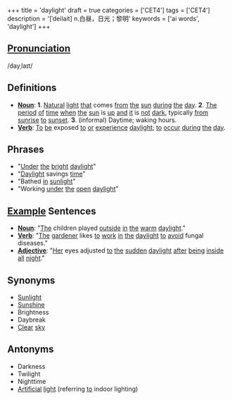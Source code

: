 +++
title = 'daylight'
draft = true
categories = ['CET4']
tags = ['CET4']
description = '[ˈdeilait] n.白昼，日光；黎明'
keywords = ['ai words', 'daylight']
+++

## [Pronunciation](/en/post/pronunciation/)
/dayˌlaɪt/

## Definitions
- **[Noun](/en/post/noun/)**: **1**. [Natural](/en/post/natural/) [light](/en/post/light/) [that](/en/post/that/) comes [from](/en/post/from/) [the](/en/post/the/) [sun](/en/post/sun/) [during](/en/post/during/) [the](/en/post/the/) [day](/en/post/day/). **2**. [The](/en/post/the/) [period](/en/post/period/) [of](/en/post/of/) [time](/en/post/time/) [when](/en/post/when/) [the](/en/post/the/) [sun](/en/post/sun/) is [up](/en/post/up/) [and](/en/post/and/) [it](/en/post/it/) is [not](/en/post/not/) [dark](/en/post/dark/), typically [from](/en/post/from/) [sunrise](/en/post/sunrise/) [to](/en/post/to/) [sunset](/en/post/sunset/). **3**. (informal) Daytime; waking hours. 
- **[Verb](/en/post/verb/)**: [To](/en/post/to/) [be](/en/post/be/) exposed [to](/en/post/to/) [or](/en/post/or/) [experience](/en/post/experience/) [daylight](/en/post/daylight/); [to](/en/post/to/) [occur](/en/post/occur/) [during](/en/post/during/) [the](/en/post/the/) [day](/en/post/day/).

## Phrases
- "[Under](/en/post/under/) [the](/en/post/the/) [bright](/en/post/bright/) [daylight](/en/post/daylight/)"
- "[Daylight](/en/post/daylight/) savings [time](/en/post/time/)"
- "Bathed [in](/en/post/in/) [sunlight](/en/post/sunlight/)"
- "Working [under](/en/post/under/) [the](/en/post/the/) [open](/en/post/open/) [daylight](/en/post/daylight/)"

## [Example](/en/post/example/) Sentences
- **[Noun](/en/post/noun/)**: "[The](/en/post/the/) children played [outside](/en/post/outside/) [in](/en/post/in/) [the](/en/post/the/) [warm](/en/post/warm/) [daylight](/en/post/daylight/)."
- **[Verb](/en/post/verb/)**: "[The](/en/post/the/) [gardener](/en/post/gardener/) likes [to](/en/post/to/) [work](/en/post/work/) [in](/en/post/in/) [the](/en/post/the/) [daylight](/en/post/daylight/) [to](/en/post/to/) [avoid](/en/post/avoid/) fungal diseases."
- **[Adjective](/en/post/adjective/)**: "[Her](/en/post/her/) eyes adjusted [to](/en/post/to/) [the](/en/post/the/) [sudden](/en/post/sudden/) [daylight](/en/post/daylight/) [after](/en/post/after/) [being](/en/post/being/) [inside](/en/post/inside/) [all](/en/post/all/) [night](/en/post/night/)."

## Synonyms
- [Sunlight](/en/post/sunlight/)
- [Sunshine](/en/post/sunshine/)
- Brightness
- Daybreak
- [Clear](/en/post/clear/) [sky](/en/post/sky/)

## Antonyms
- Darkness
- Twilight
- Nighttime
- [Artificial](/en/post/artificial/) [light](/en/post/light/) (referring [to](/en/post/to/) indoor lighting)
